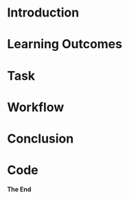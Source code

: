 # Introduction




# Learning Outcomes





# Task


# Workflow





# Conclusion




# Code





**The End**
